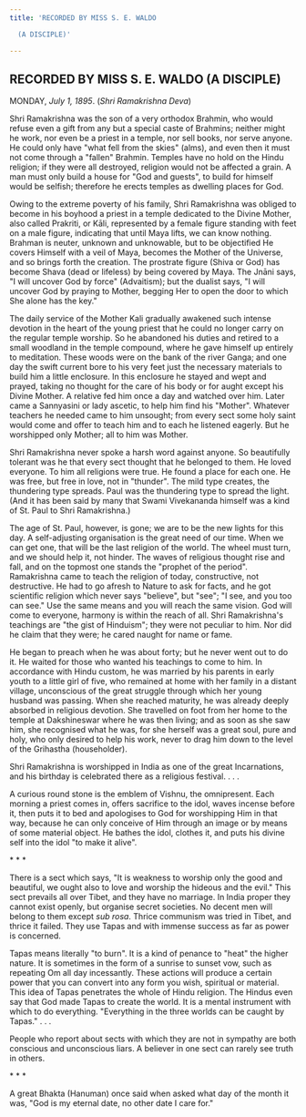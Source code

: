 ```yaml
---
title: 'RECORDED BY MISS S. E. WALDO

  (A DISCIPLE)'

---
```





  

## RECORDED BY MISS S. E. WALDO (A DISCIPLE)

MONDAY, *July 1, 1895*. (*Shri Ramakrishna Deva*)

Shri Ramakrishna was the son of a very orthodox Brahmin, who would
refuse even a gift from any but a special caste of Brahmins; neither
might he work, nor even be a priest in a temple, nor sell books, nor
serve anyone. He could only have "what fell from the skies" (alms), and
even then it must not come through a "fallen" Brahmin. Temples have no
hold on the Hindu religion; if they were all destroyed, religion would
not be affected a grain. A man must only build a house for "God and
guests", to build for himself would be selfish; therefore he erects
temples as dwelling places for God.

Owing to the extreme poverty of his family, Shri Ramakrishna was obliged
to become in his boyhood a priest in a temple dedicated to the Divine
Mother, also called Prakriti, or Kāli, represented by a female figure
standing with feet on a male figure, indicating that until Maya lifts,
we can know nothing. Brahman is neuter, unknown and unknowable, but to
be objectified He covers Himself with a veil of Maya, becomes the Mother
of the Universe, and so brings forth the creation. The prostrate figure
(Shiva or God) has become Shava (dead or lifeless) by being covered by
Maya. The Jnāni says, "I will uncover God by force" (Advaitism); but the
dualist says, "I will uncover God by praying to Mother, begging Her to
open the door to which She alone has the key."

The daily service of the Mother Kali gradually awakened such intense
devotion in the heart of the young priest that he could no longer carry
on the regular temple worship. So he abandoned his duties and retired to
a small woodland in the temple compound, where he gave himself up
entirely to meditation. These woods were on the bank of the river Ganga;
and one day the swift current bore to his very feet just the necessary
materials to build him a little enclosure. In this enclosure he stayed
and wept and prayed, taking no thought for the care of his body or for
aught except his Divine Mother. A relative fed him once a day and
watched over him. Later came a Sannyasini or lady ascetic, to help him
find his "Mother". Whatever teachers he needed came to him unsought;
from every sect some holy saint would come and offer to teach him and to
each he listened eagerly. But he worshipped only Mother; all to him was
Mother.

Shri Ramakrishna never spoke a harsh word against anyone. So beautifully
tolerant was he that every sect thought that he belonged to them. He
loved everyone. To him all religions were true. He found a place for
each one. He was free, but free in love, not in "thunder". The mild type
creates, the thundering type spreads. Paul was the thundering type to
spread the light. (And it has been said by many that Swami Vivekananda
himself was a kind of St. Paul to Shri Ramakrishna.)

The age of St. Paul, however, is gone; we are to be the new lights for
this day. A self-adjusting organisation is the great need of our time.
When we can get one, that will be the last religion of the world. The
wheel must turn, and we should help it, not hinder. The waves of
religious thought rise and fall, and on the topmost one stands the
"prophet of the period". Ramakrishna came to teach the religion of
today, constructive, not destructive. He had to go afresh to Nature to
ask for facts, and he got scientific religion which never says
"believe", but "see"; "I see, and you too can see." Use the same means
and you will reach the same vision. God will come to everyone, harmony
is within the reach of all. Shri Ramakrishna's teachings are "the gist
of Hinduism"; they were not peculiar to him. Nor did he claim that they
were; he cared naught for name or fame.

He began to preach when he was about forty; but he never went out to do
it. He waited for those who wanted his teachings to come to him. In
accordance with Hindu custom, he was married by his parents in early
youth to a little girl of five, who remained at home with her family in
a distant village, unconscious of the great struggle through which her
young husband was passing. When she reached maturity, he was already
deeply absorbed in religious devotion. She travelled on foot from her
home to the temple at Dakshineswar where he was then living; and as soon
as she saw him, she recognised what he was, for she herself was a great
soul, pure and holy, who only desired to help his work, never to drag
him down to the level of the Grihastha (householder).

Shri Ramakrishna is worshipped in India as one of the great
Incarnations, and his birthday is celebrated there as a religious
festival. . . .

A curious round stone is the emblem of Vishnu, the omnipresent. Each
morning a priest comes in, offers sacrifice to the idol, waves incense
before it, then puts it to bed and apologises to God for worshipping Him
in that way, because he can only conceive of Him through an image or by
means of some material object. He bathes the idol, clothes it, and puts
his divine self into the idol "to make it alive".

\*    \*    \*

There is a sect which says, "It is weakness to worship only the good and
beautiful, we ought also to love and worship the hideous and the evil."
This sect prevails all over Tibet, and they have no marriage. In India
proper they cannot exist openly, but organise secret societies. No
decent men will belong to them except *sub rosa*. Thrice communism was
tried in Tibet, and thrice it failed. They use Tapas and with immense
success as far as power is concerned.

Tapas means literally "to burn". It is a kind of penance to "heat" the
higher nature. It is sometimes in the form of a sunrise to sunset vow,
such as repeating Om all day incessantly. These actions will produce a
certain power that you can convert into any form you wish, spiritual or
material. This idea of Tapas penetrates the whole of Hindu religion. The
Hindus even say that God made Tapas to create the world. It is a mental
instrument with which to do everything. "Everything in the three worlds
can be caught by Tapas." . . .

People who report about sects with which they are not in sympathy are
both conscious and unconscious liars. A believer in one sect can rarely
see truth in others.

\*    \*    \*

A great Bhakta (Hanuman) once said when asked what day of the month it
was, "God is my eternal date, no other date I care for."


